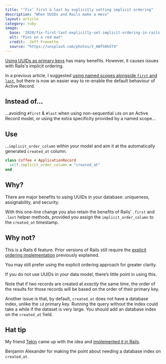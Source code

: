 ```yaml
---
title: "‘Fix’ first & last by explicitly setting implicit ordering"
description: "When UUIDs and Rails make a mess"
layout: article
category: ruby
image:
  base: '2020/fix-first-last-explicitly-set-implicit-ordering-in-rails-with-uuids'
  alt: "Pins on a red mat"
  credit:  Jeff Frenette
  source: "https://unsplash.com/photos/Y_AWfh0kGT4"
---
```


[Using UUIDs as primary keys](/ruby/choose-uuids-for-model-ids-in-rails) has many benefits. However, it causes issues with Rails's implicit ordering.

In a previous article, I suggested [using named scopes alongside `first` and `last`](/ruby/first-and-last-may-not-mean-what-you-think), but there is now an easier way to re-enable the default behaviour of Active Record.


## Instead of...

...avoiding `#first` & `#last` when using non-sequential `id`s on an Active Record model, or using the extra specificity provided by a named scope...


## Use

...`implicit_order_column` within your model and aim it at the automatically generated `created_at` column.

```ruby
class Coffee < ApplicationRecord
  self.implicit_order_column = "created_at"
end
```


## Why?

There are major benefits to using UUIDs in your database: uniqueness, assignability, and security.

With this one-line change you also retain the benefits of Rails’ `.first` and `.last` helper methods, provided you assign the `implicit_order_column` to the `created_at` timestamp.


## Why not?

This is a Rails 6 feature. Prior versions of Rails still require the [explicit ordering implementation](/ruby/first-and-last-may-not-mean-what-you-think) previously explained.

You may still prefer using the explicit ordering approach for greater clarity.

If you do not use UUIDs in your data model, there’s little point in using this.

Note that if two records are created at _exactly_ the same time, the order of the results for those records will be based on the order of their primary key.

Another issue is that, by default, `created_at` does not have a database index, unlike the `id` primary key. Running the query without the index could take a while if the dataset is very large. You should add an database index on the `created_at` field.


## Hat tip

My friend [Tekin](https://twitter.com/tekin) came up with the idea and [implemented it in Rails](https://github.com/rails/rails/pull/34480).

Benjamin Alexander for making the point about needing a database index on `created_at`.
